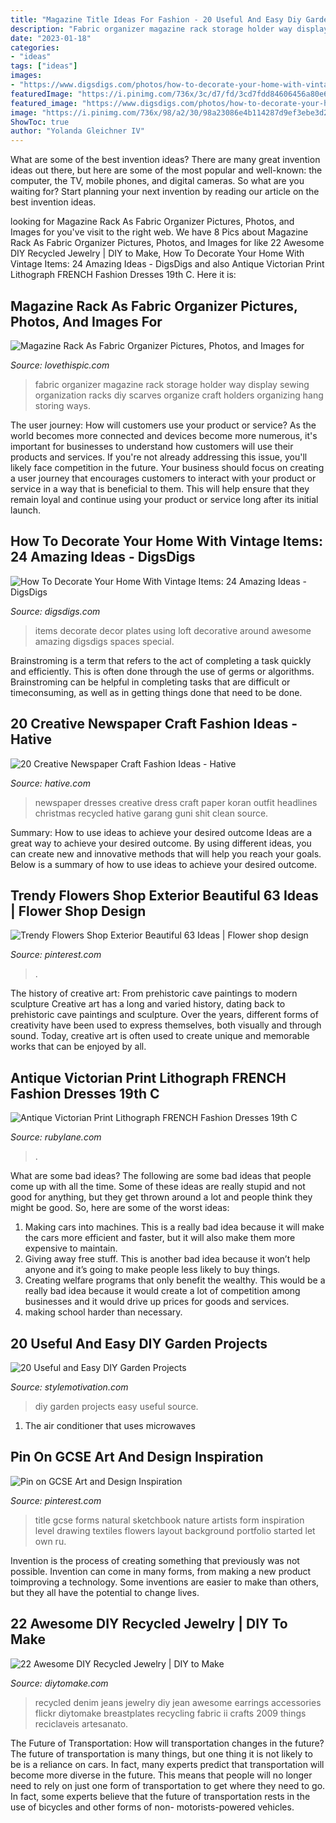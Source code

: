 ```yaml
---
title: "Magazine Title Ideas For Fashion - 20 Useful And Easy Diy Garden Projects"
description: "Fabric organizer magazine rack storage holder way display sewing organization racks diy scarves organize craft holders organizing hang storing ways"
date: "2023-01-18"
categories:
- "ideas"
tags: ["ideas"]
images:
- "https://www.digsdigs.com/photos/how-to-decorate-your-home-with-vintage-items-24.jpg"
featuredImage: "https://i.pinimg.com/736x/3c/d7/fd/3cd7fdd84606456a80e60d3a25781b98.jpg"
featured_image: "https://www.digsdigs.com/photos/how-to-decorate-your-home-with-vintage-items-24.jpg"
image: "https://i.pinimg.com/736x/98/a2/30/98a23086e4b114287d9ef3ebe3d22048.jpg"
ShowToc: true
author: "Yolanda Gleichner IV"
---
```



What are some of the best invention ideas?
There are many great invention ideas out there, but here are some of the most popular and well-known: the computer, the TV, mobile phones, and digital cameras. So what are you waiting for? Start planning your next invention by reading our article on the best invention ideas.

	

		
looking for Magazine Rack As Fabric Organizer Pictures, Photos, and Images for you've visit to the right web. We have 8 Pics about Magazine Rack As Fabric Organizer Pictures, Photos, and Images for like 22 Awesome DIY Recycled Jewelry | DIY to Make, How To Decorate Your Home With Vintage Items: 24 Amazing Ideas - DigsDigs and also Antique Victorian Print Lithograph FRENCH Fashion Dresses 19th C. Here it is:
		
    
## Magazine Rack As Fabric Organizer Pictures, Photos, And Images For

<img loading=lazy src="http://www.lovethispic.com/uploaded_images/227510-Magazine-Rack-As-Fabric-Organizer.jpg" onerror="this.onerror=null;this.src='https://tse1.mm.bing.net/th?id=OIP.gQGH5zygX6jUUyQ9tH1_UwHaLH&amp;pid=15.1';" alt="Magazine Rack As Fabric Organizer Pictures, Photos, and Images for">

_Source: lovethispic.com_

>fabric organizer magazine rack storage holder way display sewing organization racks diy scarves organize craft holders organizing hang storing ways. 

	

The user journey: How will customers use your product or service?
As the world becomes more connected and devices become more numerous, it's important for businesses to understand how customers will use their products and services. If you're not already addressing this issue, you'll likely face competition in the future.
Your business should focus on creating a user journey that encourages customers to interact with your product or service in a way that is beneficial to them. This will help ensure that they remain loyal and continue using your product or service long after its initial launch.

    
## How To Decorate Your Home With Vintage Items: 24 Amazing Ideas - DigsDigs

<img loading=lazy src="https://www.digsdigs.com/photos/how-to-decorate-your-home-with-vintage-items-24.jpg" onerror="this.onerror=null;this.src='https://tse2.mm.bing.net/th?id=OIP.byzNWShD7lI28qQRGKzWmAHaLH&amp;pid=15.1';" alt="How To Decorate Your Home With Vintage Items: 24 Amazing Ideas - DigsDigs">

_Source: digsdigs.com_

>items decorate decor plates using loft decorative around awesome amazing digsdigs spaces special. 

	

Brainstroming is a term that refers to the act of completing a task quickly and efficiently. This is often done through the use of germs or algorithms. Brainstroming can be helpful in completing tasks that are difficult or timeconsuming, as well as in getting things done that need to be done.

    
## 20 Creative Newspaper Craft Fashion Ideas - Hative

<img loading=lazy src="https://hative.com/wp-content/uploads/2014/10/newspaper-craft-fashion-ideas/12-creative-newspaper-craft-fashion-ideas.jpg" onerror="this.onerror=null;this.src='https://tse4.mm.bing.net/th?id=OIP.SqSnhOyobuXP2kM-k5tMHQHaLH&amp;pid=15.1';" alt="20 Creative Newspaper Craft Fashion Ideas - Hative">

_Source: hative.com_

>newspaper dresses creative dress craft paper koran outfit headlines christmas recycled hative garang guni shit clean source. 

	

Summary: How to use ideas to achieve your desired outcome
Ideas are a great way to achieve your desired outcome. By using different ideas, you can create new and innovative methods that will help you reach your goals. Below is a summary of how to use ideas to achieve your desired outcome.

    
## Trendy Flowers Shop Exterior Beautiful 63 Ideas | Flower Shop Design

<img loading=lazy src="https://i.pinimg.com/736x/98/a2/30/98a23086e4b114287d9ef3ebe3d22048.jpg" onerror="this.onerror=null;this.src='https://tse1.mm.bing.net/th?id=OIP.c0aIal5ZeMBECdCS4fyNyQAAAA&amp;pid=15.1';" alt="Trendy Flowers Shop Exterior Beautiful 63 Ideas | Flower shop design">

_Source: pinterest.com_

>. 

	

The history of creative art: From prehistoric cave paintings to modern sculpture
Creative art has a long and varied history, dating back to prehistoric cave paintings and sculpture. Over the years, different forms of creativity have been used to express themselves, both visually and through sound. Today, creative art is often used to create unique and memorable works that can be enjoyed by all.

    
## Antique Victorian Print Lithograph FRENCH Fashion Dresses 19th C

<img loading=lazy src="https://cdn0.rubylane.com/_pod/item/380170/1969pnt/Antique-Victorian-Print-Lithograph-FRENCH-Fashion-full-6-2048-87.jpg" onerror="this.onerror=null;this.src='https://tse2.mm.bing.net/th?id=OIP.8wE_qGJAgYXoIenzIH2yrwHaJ4&amp;pid=15.1';" alt="Antique Victorian Print Lithograph FRENCH Fashion Dresses 19th C">

_Source: rubylane.com_

>. 

	

What are some bad ideas?
The following are some bad ideas that people come up with all the time. Some of these ideas are really stupid and not good for anything, but they get thrown around a lot and people think they might be good. So, here are some of the worst ideas:
1) Making cars into machines. This is a really bad idea because it will make the cars more efficient and faster, but it will also make them more expensive to maintain.
2) Giving away free stuff. This is another bad idea because it won’t help anyone and it’s going to make people less likely to buy things.
3) Creating welfare programs that only benefit the wealthy. This would be a really bad idea because it would create a lot of competition among businesses and it would drive up prices for goods and services.
4) making school harder than necessary.

    
## 20 Useful And Easy DIY Garden Projects

<img loading=lazy src="https://www.stylemotivation.com/wp-content/uploads/2013/08/20-Useful-and-Easy-DIY-Garden-Projects-12.jpg" onerror="this.onerror=null;this.src='https://tse1.mm.bing.net/th?id=OIP.IkcDdwomWwpfPj9txmVT5AHaLH&amp;pid=15.1';" alt="20 Useful and Easy DIY Garden Projects">

_Source: stylemotivation.com_

>diy garden projects easy useful source. 

	

1. The air conditioner that uses microwaves

    
## Pin On GCSE Art And Design Inspiration

<img loading=lazy src="https://i.pinimg.com/736x/3c/d7/fd/3cd7fdd84606456a80e60d3a25781b98.jpg" onerror="this.onerror=null;this.src='https://tse2.mm.bing.net/th?id=OIP.2_O1e-3iN0mkqlcS2WZFZAHaNJ&amp;pid=15.1';" alt="Pin on GCSE Art and Design Inspiration">

_Source: pinterest.com_

>title gcse forms natural sketchbook nature artists form inspiration level drawing textiles flowers layout background portfolio started let own ru. 

	

Invention is the process of creating something that previously was not possible. Invention can come in many forms, from making a new product toimproving a technology. Some inventions are easier to make than others, but they all have the potential to change lives.

    
## 22 Awesome DIY Recycled Jewelry | DIY To Make

<img loading=lazy src="http://www.diytomake.com/wp-content/uploads/2016/03/Recycled-Old-Jeans-Jewelry.jpg" onerror="this.onerror=null;this.src='https://tse1.mm.bing.net/th?id=OIP.hn7665VLOZPrCcwfhfHgywHaF0&amp;pid=15.1';" alt="22 Awesome DIY Recycled Jewelry | DIY to Make">

_Source: diytomake.com_

>recycled denim jeans jewelry diy jean awesome earrings accessories flickr diytomake breastplates recycling fabric ii crafts 2009 things reciclaveis artesanato. 

	

The Future of Transportation: How will transportation changes in the future?
The future of transportation is many things, but one thing it is not likely to be is a reliance on cars. In fact, many experts predict that transportation will become more diverse in the future. This means that people will no longer need to rely on just one form of transportation to get where they need to go. In fact, some experts believe that the future of transportation rests in the use of bicycles and other forms of non- motorists-powered vehicles.

